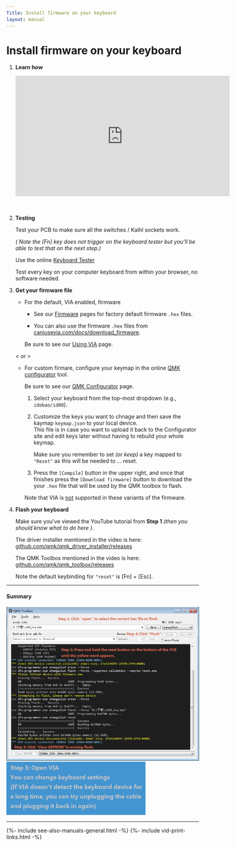 ```yaml
---
Title: Install firmware on your keyboard
layout: manual
---
```


# Install firmware on your keyboard

1.  **Learn how**

    <div class="ratio ratio-16x9">
      <iframe width="560" height="315" src="https://www.youtube.com/embed/VR53Wo9Z960" title="YouTube video player" frameborder="0" allow="accelerometer; autoplay; clipboard-write; encrypted-media; gyroscope; picture-in-picture" allowfullscreen></iframe>
    </div>

    &nbsp;

2.  **Testing**

    Test your PCB to make sure all the switches / Kaihl sockets work.
    
    *( <i class="fas fa-info"></i> Note the [Fn] key does not trigger on the keyboard tester but you'll be able to test that on the next step.)*

    Use the online [Keyboard Tester](https://www.keyboardtester.com/tester.html)  

    Test every key on your computer keyboard from within your browser, no software needed.

3.  **Get your firmware file**

    -   For the default, VIA enabled, firmware

        - See our [<i class="fas fa-microchip"></i> Firmware](/firmware) pages for factory default firmware `.hex` files.

        - You can also use the firmware `.hex` files from [caniusevia.com/docs/download_firmware](https://www.caniusevia.com/docs/download_firmware).

        <i class="fas fa-exclamation"></i> Be sure to see our [<i class="fas fa-code"></i> Using VIA](/manuals/via/) page.

    *&lt; or &gt;*

    -   For custom firmare, configure your keymap in the online [QMK configurator](https://config.qmk.fm) tool.

        <i class="fas fa-exclamation"></i> Be sure to see our [<i class="fas fa-microchip"></i> QMK Configurator](/manuals/qmk/) page.

        1.  Select your keyboard from the top-most dropdown (e.g., `idobao/id80`). 

        2.  Customize the keys you want to chnage and then save the kaymap `keymap.json` to your local device.  
            This file is in case you want to upload it back to the Configurator site and edit keys later without having to rebuild your whole keymap.
            
            <i class="fas fa-exclamation"></i> Make sure you remember to set *(or keep)* a key mapped to `"Reset"` as this will be needed to ... reset.

        3.  Press the `[Compile]` button in the upper right, and once that finishes press the `[Download firmware]` button to download the your `.hex` file that will be used by the QMK toolbox to flash.

        <i class="fas fa-exclamation"></i> Note that VIA is <u class="text-danger">not</u> supported in these variants of the firmware.

4.  **Flash your keyboard**

    Make sure you've viewed the YouTube tutorial from **Step 1** *(then you should know what to do here <i class="fas fa-smile-beam text-success"></i>)*.

    The driver installer mentioned in the video is here: [github.com/qmk/qmk_driver_installer/releases](https://github.com/qmk/qmk_driver_installer/releases)

    The QMK Toolbox mentioned in the video is here: [github.com/qmk/qmk_toolbox/releases](https://github.com/qmk/qmk_toolbox/releases)

    <i class="fas fa-info"></i> Note the default keybinding for `"reset"` is [Fn] + [Esc].

---

#### Summary

<img src="image-1.jpg" width="640" height="auto" style="max-width: 100%;">

<img src="image-2.jpg" style="max-width: 100%;">

---

{%- include see-also-manuals-general.html -%}
{%- include vid-print-links.html -%}
